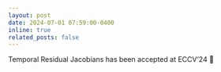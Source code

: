 ```yaml
---
layout: post
date: 2024-07-01 07:59:00-0400
inline: true
related_posts: false
---
```


Temporal Residual Jacobians has been accepted at ECCV’24 :confetti_ball: